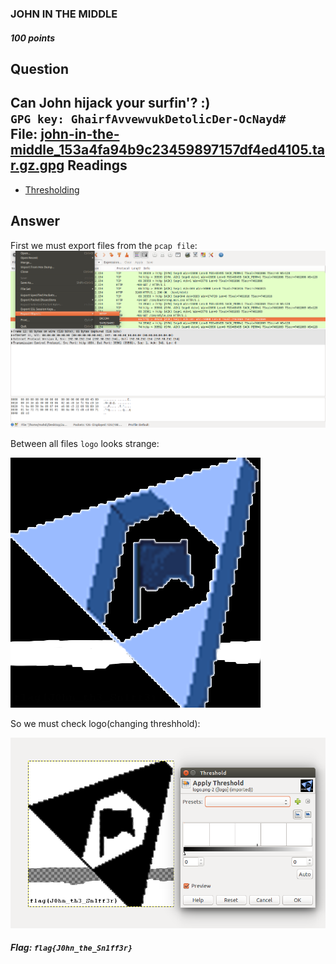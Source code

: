 ### JOHN IN THE MIDDLE
##### 100 points
Question
--
Can John hijack your surfin'? :)  
`GPG key: GhairfAvvewvukDetolicDer-OcNayd#`  
File: [john-in-the-middle_153a4fa94b9c23459897157df4ed4105.tar.gz.gpg](john-in-the-middle_153a4fa94b9c23459897157df4ed4105.tar.gz.gpg)
Readings
--
* [Thresholding](https://goo.gl/0kCOVL)

Answer
--
First we must export files from the `pcap file`:  
![wireshark](wireshark.png)  

Between all files `logo` looks strange:  

![logo](logo.png)  

So we must check logo(changing threshhold):  

![gimp](gimp.png)
##### Flag: `flag{J0hn_the_Sn1ff3r}`

